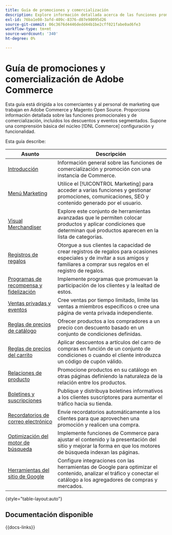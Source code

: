 ```yaml
---
title: Guía de promociones y comercialización
description: Explore información detallada acerca de las funciones promocionales y de comercialización de Adobe Commerce, incluidos los descuentos y eventos segmentados.
exl-id: 76ba1e08-3afd-409c-8376-d07e98095d26
source-git-commit: 06c3676d4446dedd44b1be2cff021fabe0ad6fe3
workflow-type: tm+mt
source-wordcount: '340'
ht-degree: 0%

---
```


# Guía de promociones y comercialización de Adobe Commerce

Esta guía está dirigida a los comerciantes y al personal de marketing que trabajan en Adobe Commerce y Magento Open Source. Proporciona información detallada sobre las funciones promocionales y de comercialización, incluidos los descuentos y eventos segmentados. Supone una comprensión básica del núcleo [!DNL Commerce] configuración y funcionalidad.

Esta guía describe:

| Asunto | Descripción |
| ------- | ----------- |
| [Introducción](introduction.md) | Información general sobre las funciones de comercialización y promoción con una instancia de Commerce. |
| [Menú Marketing](marketing-menu.md) | Utilice el [!UICONTROL Marketing] para acceder a varias funciones y gestionar promociones, comunicaciones, SEO y contenido generado por el usuario. |
| [Visual Merchandiser](visual-merchandiser.md) | Explore este conjunto de herramientas avanzadas que le permiten colocar productos y aplicar condiciones que determinan qué productos aparecen en la lista de categorías. |
| [Registros de regalos](gift-registries.md) | Otorgue a sus clientes la capacidad de crear registros de regalos para ocasiones especiales y de invitar a sus amigos y familiares a comprar sus regalos en el registro de regalos. |
| [Programas de recompensa y fidelización](rewards-loyalty.md) | Implemente programas que promuevan la participación de los clientes y la lealtad de estos. |
| [Ventas privadas y eventos](events-private-sales.md) | Cree ventas por tiempo limitado, limite las ventas a miembros específicos o cree una página de venta privada independiente. |
| [Reglas de precios de catálogo](price-rules-catalog.md) | Ofrecer productos a los compradores a un precio con descuento basado en un conjunto de condiciones definidas. |
| [Reglas de precios del carrito](price-rules-cart.md) | Aplicar descuentos a artículos del carro de compras en función de un conjunto de condiciones o cuando el cliente introduzca un código de cupón válido. |
| [Relaciones de producto](product-relationships.md) | Promocione productos en su catálogo en otras páginas definiendo la naturaleza de la relación entre los productos. |
| [Boletines y suscripciones](newsletters.md) | Publique y distribuya boletines informativos a los clientes suscriptores para aumentar el tráfico hacia su tienda. |
| [Recordatorios de correo electrónico](email-reminder-rules.md) | Envíe recordatorios automáticamente a los clientes para que aprovechen una promoción y realicen una compra. |
| [Optimización del motor de búsqueda](seo-overview.md) | Implemente funciones de Commerce para ajustar el contenido y la presentación del sitio y mejorar la forma en que los motores de búsqueda indexan las páginas. |
| [Herramientas del sitio de Google](google-tools.md) | Configure integraciones con las herramientas de Google para optimizar el contenido, analizar el tráfico y conectar el catálogo a los agregadores de compras y mercados. |

{style="table-layout:auto"}

## Documentación disponible

{{docs-links}}
